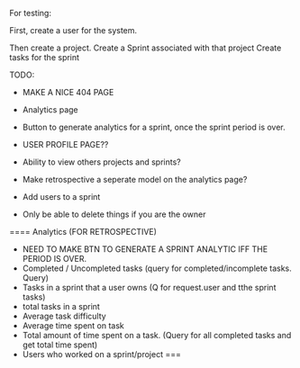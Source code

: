 For testing:

First, create a user for the system.

Then create a project.
Create a Sprint associated with that project
Create tasks for the sprint

TODO:
* MAKE A NICE 404 PAGE
* Analytics page
* Button to generate analytics for a sprint, once the sprint period is over.

* USER PROFILE PAGE??
* Ability to view others projects and sprints?

* Make retrospective a seperate model on the analytics page?
* Add users to a sprint
* Only be able to delete things if you are the owner

====
Analytics (FOR RETROSPECTIVE)

* NEED TO MAKE BTN TO GENERATE A SPRINT ANALYTIC IFF THE PERIOD IS OVER.
* Completed / Uncompleted tasks (query for completed/incomplete tasks. Query)
* Tasks in a sprint that a user owns (Q for request.user and tthe sprint tasks)
* total tasks in a sprint
* Average task difficulty 
* Average time spent on task 
* Total amount of time spent on a task. (Query for all completed tasks and get total time spent)
* Users who worked on a sprint/project
===







